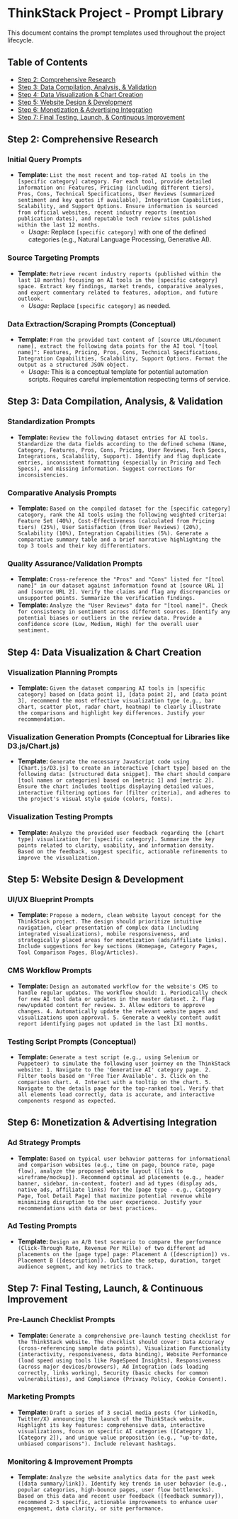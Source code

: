 # ThinkStack Project - Prompt Library

This document contains the prompt templates used throughout the project lifecycle.

## Table of Contents

- [Step 2: Comprehensive Research](#step-2-comprehensive-research)
- [Step 3: Data Compilation, Analysis, & Validation](#step-3-data-compilation-analysis--validation)
- [Step 4: Data Visualization & Chart Creation](#step-4-data-visualization--chart-creation)
- [Step 5: Website Design & Development](#step-5-website-design--development)
- [Step 6: Monetization & Advertising Integration](#step-6-monetization--advertising-integration)
- [Step 7: Final Testing, Launch, & Continuous Improvement](#step-7-final-testing-launch--continuous-improvement)

## Step 2: Comprehensive Research

### Initial Query Prompts

- **Template:** `List the most recent and top-rated AI tools in the [specific category] category. For each tool, provide detailed information on: Features, Pricing (including different tiers), Pros, Cons, Technical Specifications, User Reviews (summarized sentiment and key quotes if available), Integration Capabilities, Scalability, and Support Options. Ensure information is sourced from official websites, recent industry reports (mention publication dates), and reputable tech review sites published within the last 12 months.`
  - _Usage:_ Replace `[specific category]` with one of the defined categories (e.g., Natural Language Processing, Generative AI).

### Source Targeting Prompts

- **Template:** `Retrieve recent industry reports (published within the last 18 months) focusing on AI tools in the [specific category] space. Extract key findings, market trends, comparative analyses, and expert commentary related to features, adoption, and future outlook.`
  - _Usage:_ Replace `[specific category]` as needed.

### Data Extraction/Scraping Prompts (Conceptual)

- **Template:** `From the provided text content of [source URL/document name], extract the following data points for the AI tool "[tool name]": Features, Pricing, Pros, Cons, Technical Specifications, Integration Capabilities, Scalability, Support Options. Format the output as a structured JSON object.`
  - _Usage:_ This is a conceptual template for potential automation scripts. Requires careful implementation respecting terms of service.

## Step 3: Data Compilation, Analysis, & Validation

### Standardization Prompts

- **Template:** `Review the following dataset entries for AI tools. Standardize the data fields according to the defined schema (Name, Category, Features, Pros, Cons, Pricing, User Reviews, Tech Specs, Integrations, Scalability, Support). Identify and flag duplicate entries, inconsistent formatting (especially in Pricing and Tech Specs), and missing information. Suggest corrections for inconsistencies.`

### Comparative Analysis Prompts

- **Template:** `Based on the compiled dataset for the [specific category] category, rank the AI tools using the following weighted criteria: Feature Set (40%), Cost-Effectiveness (calculated from Pricing tiers) (25%), User Satisfaction (from User Reviews) (20%), Scalability (10%), Integration Capabilities (5%). Generate a comparative summary table and a brief narrative highlighting the top 3 tools and their key differentiators.`

### Quality Assurance/Validation Prompts

- **Template:** `Cross-reference the "Pros" and "Cons" listed for "[tool name]" in our dataset against information found at [source URL 1] and [source URL 2]. Verify the claims and flag any discrepancies or unsupported points. Summarize the verification findings.`
- **Template:** `Analyze the "User Reviews" data for "[tool name]". Check for consistency in sentiment across different sources. Identify any potential biases or outliers in the review data. Provide a confidence score (Low, Medium, High) for the overall user sentiment.`

## Step 4: Data Visualization & Chart Creation

### Visualization Planning Prompts

- **Template:** `Given the dataset comparing AI tools in [specific category] based on [data point 1], [data point 2], and [data point 3], recommend the most effective visualization type (e.g., bar chart, scatter plot, radar chart, heatmap) to clearly illustrate the comparisons and highlight key differences. Justify your recommendation.`

### Visualization Generation Prompts (Conceptual for Libraries like D3.js/Chart.js)

- **Template:** `Generate the necessary JavaScript code using [Chart.js/D3.js] to create an interactive [chart type] based on the following data: [structured data snippet]. The chart should compare [tool names or categories] based on [metric 1] and [metric 2]. Ensure the chart includes tooltips displaying detailed values, interactive filtering options for [filter criteria], and adheres to the project's visual style guide (colors, fonts).`

### Visualization Testing Prompts

- **Template:** `Analyze the provided user feedback regarding the [chart type] visualization for [specific category]. Summarize the key points related to clarity, usability, and information density. Based on the feedback, suggest specific, actionable refinements to improve the visualization.`

## Step 5: Website Design & Development

### UI/UX Blueprint Prompts

- **Template:** `Propose a modern, clean website layout concept for the ThinkStack project. The design should prioritize intuitive navigation, clear presentation of complex data (including integrated visualizations), mobile responsiveness, and strategically placed areas for monetization (ads/affiliate links). Include suggestions for key sections (Homepage, Category Pages, Tool Comparison Pages, Blog/Articles).`

### CMS Workflow Prompts

- **Template:** `Design an automated workflow for the website's CMS to handle regular updates. The workflow should: 1. Periodically check for new AI tool data or updates in the master dataset. 2. Flag new/updated content for review. 3. Allow editors to approve changes. 4. Automatically update the relevant website pages and visualizations upon approval. 5. Generate a weekly content audit report identifying pages not updated in the last [X] months.`

### Testing Script Prompts (Conceptual)

- **Template:** `Generate a test script (e.g., using Selenium or Puppeteer) to simulate the following user journey on the ThinkStack website: 1. Navigate to the 'Generative AI' category page. 2. Filter tools based on 'Free Tier Available'. 3. Click on the comparison chart. 4. Interact with a tooltip on the chart. 5. Navigate to the details page for the top-ranked tool. Verify that all elements load correctly, data is accurate, and interactive components respond as expected.`

## Step 6: Monetization & Advertising Integration

### Ad Strategy Prompts

- **Template:** `Based on typical user behavior patterns for informational and comparison websites (e.g., time on page, bounce rate, page flow), analyze the proposed website layout ([link to wireframe/mockup]). Recommend optimal ad placements (e.g., header banner, sidebar, in-content, footer) and ad types (display ads, native ads, affiliate links) for the [page type - e.g., Category Page, Tool Detail Page] that maximize potential revenue while minimizing disruption to the user experience. Justify your recommendations with data or best practices.`

### Ad Testing Prompts

- **Template:** `Design an A/B test scenario to compare the performance (Click-Through Rate, Revenue Per Mille) of two different ad placements on the [page type] page: Placement A ([description]) vs. Placement B ([description]). Outline the setup, duration, target audience segment, and key metrics to track.`

## Step 7: Final Testing, Launch, & Continuous Improvement

### Pre-Launch Checklist Prompts

- **Template:** `Generate a comprehensive pre-launch testing checklist for the ThinkStack website. The checklist should cover: Data Accuracy (cross-referencing sample data points), Visualization Functionality (interactivity, responsiveness, data binding), Website Performance (load speed using tools like PageSpeed Insights), Responsiveness (across major devices/browsers), Ad Integration (ads loading correctly, links working), Security (basic checks for common vulnerabilities), and Compliance (Privacy Policy, Cookie Consent).`

### Marketing Prompts

- **Template:** `Draft a series of 3 social media posts (for LinkedIn, Twitter/X) announcing the launch of the ThinkStack website. Highlight its key features: comprehensive data, interactive visualizations, focus on specific AI categories ([Category 1], [Category 2]), and unique value proposition (e.g., "up-to-date, unbiased comparisons"). Include relevant hashtags.`

### Monitoring & Improvement Prompts

- **Template:** `Analyze the website analytics data for the past week ([data summary/link]). Identify key trends in user behavior (e.g., popular categories, high-bounce pages, user flow bottlenecks). Based on this data and recent user feedback ([feedback summary]), recommend 2-3 specific, actionable improvements to enhance user engagement, data clarity, or site performance.`
